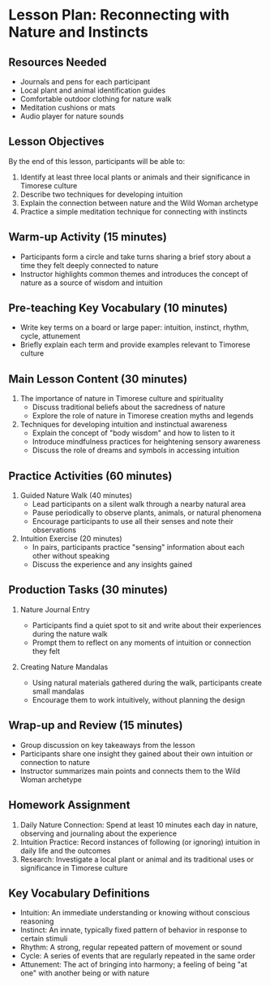# Lesson Plan: Reconnecting with Nature and Instincts

## Resources Needed
- Journals and pens for each participant
- Local plant and animal identification guides
- Comfortable outdoor clothing for nature walk
- Meditation cushions or mats
- Audio player for nature sounds

## Lesson Objectives
By the end of this lesson, participants will be able to:
1. Identify at least three local plants or animals and their significance in Timorese culture
2. Describe two techniques for developing intuition
3. Explain the connection between nature and the Wild Woman archetype
4. Practice a simple meditation technique for connecting with instincts

## Warm-up Activity (15 minutes)
- Participants form a circle and take turns sharing a brief story about a time they felt deeply connected to nature
- Instructor highlights common themes and introduces the concept of nature as a source of wisdom and intuition

## Pre-teaching Key Vocabulary (10 minutes)
- Write key terms on a board or large paper: intuition, instinct, rhythm, cycle, attunement
- Briefly explain each term and provide examples relevant to Timorese culture

## Main Lesson Content (30 minutes)
1. The importance of nature in Timorese culture and spirituality
   - Discuss traditional beliefs about the sacredness of nature
   - Explore the role of nature in Timorese creation myths and legends
2. Techniques for developing intuition and instinctual awareness
   - Explain the concept of "body wisdom" and how to listen to it
   - Introduce mindfulness practices for heightening sensory awareness
   - Discuss the role of dreams and symbols in accessing intuition

## Practice Activities (60 minutes)
1. Guided Nature Walk (40 minutes)
   - Lead participants on a silent walk through a nearby natural area
   - Pause periodically to observe plants, animals, or natural phenomena
   - Encourage participants to use all their senses and note their observations
2. Intuition Exercise (20 minutes)
   - In pairs, participants practice "sensing" information about each other without speaking
   - Discuss the experience and any insights gained

## Production Tasks (30 minutes)
1. Nature Journal Entry
   - Participants find a quiet spot to sit and write about their experiences during the nature walk
   - Prompt them to reflect on any moments of intuition or connection they felt

2. Creating Nature Mandalas
   - Using natural materials gathered during the walk, participants create small mandalas
   - Encourage them to work intuitively, without planning the design

## Wrap-up and Review (15 minutes)
- Group discussion on key takeaways from the lesson
- Participants share one insight they gained about their own intuition or connection to nature
- Instructor summarizes main points and connects them to the Wild Woman archetype

## Homework Assignment
1. Daily Nature Connection: Spend at least 10 minutes each day in nature, observing and journaling about the experience
2. Intuition Practice: Record instances of following (or ignoring) intuition in daily life and the outcomes
3. Research: Investigate a local plant or animal and its traditional uses or significance in Timorese culture

## Key Vocabulary Definitions
- Intuition: An immediate understanding or knowing without conscious reasoning
- Instinct: An innate, typically fixed pattern of behavior in response to certain stimuli
- Rhythm: A strong, regular repeated pattern of movement or sound
- Cycle: A series of events that are regularly repeated in the same order
- Attunement: The act of bringing into harmony; a feeling of being "at one" with another being or with nature